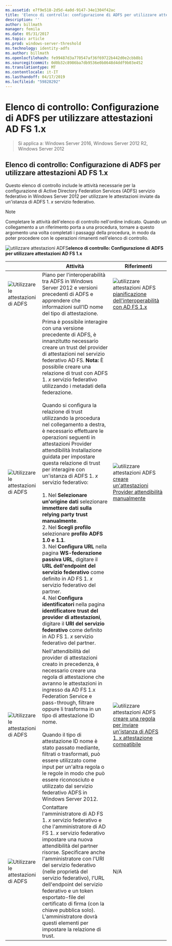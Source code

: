 ```yaml
---
ms.assetid: e7f9e518-2d5d-4a0d-9147-34e1304f42ac
title: 'Elenco di controllo: configurazione di ADFS per utilizzare attestazioni AD FS 1.x'
description: ''
author: billmath
manager: femila
ms.date: 05/31/2017
ms.topic: article
ms.prod: windows-server-threshold
ms.technology: identity-adfs
ms.author: billmath
ms.openlocfilehash: fe99487d3a770547af36f69722b442d0e2cbb8b1
ms.sourcegitcommit: 0d0b32c8986ba7db9536e0b8648d4ddf9b03e452
ms.translationtype: MT
ms.contentlocale: it-IT
ms.lasthandoff: 04/17/2019
ms.locfileid: "59828292"
---
```

# <a name="checklist-configuring-ad-fs--to-consume-claims-from-ad-fs-1x"></a>Elenco di controllo: Configurazione di ADFS per utilizzare attestazioni AD FS 1.x

>Si applica a: Windows Server 2016, Windows Server 2012 R2, Windows Server 2012
  
## <a name="checklist-configuring-ad-fs-to-consume-claims-from-adfs1x"></a>Elenco di controllo: Configurazione di ADFS per utilizzare attestazioni AD FS 1.x  
Questo elenco di controllo include le attività necessarie per la configurazione di Active Directory Federation Services \(ADFS\) servizio federativo in Windows Server 2012 per utilizzare le attestazioni inviate da un'istanza di ADFS 1. *x* servizio federativo.  
  
> [!NOTE]  
> Completare le attività dell'elenco di controllo nell'ordine indicato. Quando un collegamento a un riferimento porta a una procedura, tornare a questo argomento una volta completati i passaggi della procedura, in modo da poter procedere con le operazioni rimanenti nell'elenco di controllo.  
  
![utilizzare attestazioni ADFS](media/2b05dce3-938f-4168-9b8f-1f4398cbdb9b.gif)**elenco di controllo: Configurazione di ADFS per utilizzare attestazioni AD FS 1.x**  
  
||Attività|Riferimenti|  
|-|--------|-------------|  
|![Utilizzare le attestazioni di ADFS](media/icon_checkboxo.gif)|Piano per l'interoperabilità tra ADFS in Windows Server 2012 e versioni precedenti di ADFS e apprendere che informazioni sull'ID nome del tipo di attestazione.|![utilizzare attestazioni ADFS](media/faa393df-4856-4431-9eda-4f4e5be72a90.gif)[pianificazione dell'interoperabilità con AD FS 1.x](https://technet.microsoft.com/library/ff678040.aspx)|  
|![Utilizzare le attestazioni di ADFS](media/icon_checkboxo.gif)|Prima è possibile interagire con una versione precedente di ADFS, è innanzitutto necessario creare un trust del provider di attestazioni nel servizio federativo AD FS. **Nota:** È possibile creare una relazione di trust con ADFS 1. *x* servizio federativo utilizzando i metadati della federazione.<br /><br />Quando si configura la relazione di trust utilizzando la procedura nel collegamento a destra, è necessario effettuare le operazioni seguenti in attestazioni Provider attendibilità Installazione guidata per impostare questa relazione di trust per interagire con un'istanza di ADFS 1. *x* servizio federativo:<br /><br />1.  Nel **Selezionare un'origine dati** selezionare **immettere dati sulla relying party trust manualmente**.<br />2.  Nel **Scegli profilo** selezionare **profilo ADFS 1.0 e 1.1**.<br />3.  Nel **Configura URL** nella pagina **WS\-federazione passiva URL**, digitare il **URL dell'endpoint del servizio federativo** come definito in AD FS 1. *x* servizio federativo del partner.<br />4.  Nel **Configura identificatori** nella pagina **identificatore trust del provider di attestazioni**, digitare il **URI del servizio federativo** come definito in AD FS 1. *x* servizio federativo del partner.|![utilizzare attestazioni ADFS](media/faa393df-4856-4431-9eda-4f4e5be72a90.gif)[creare un'attestazioni Provider attendibilità manualmente](../../ad-fs/operations/Create-a-Claims-Provider-Trust.md)|  
|![Utilizzare le attestazioni di ADFS](media/icon_checkboxo.gif)|Nell'attendibilità del provider di attestazioni creato in precedenza, è necessario creare una regola di attestazione che avranno le attestazioni in ingresso da AD FS 1.x Federation Service e pass-through, filtrare oppure li trasforma in un tipo di attestazione ID nome.<br /><br />Quando il tipo di attestazione ID nome è stato passato mediante, filtrati o trasformati, può essere utilizzato come input per un'altra regola o le regole in modo che può essere riconosciuto e utilizzato dal servizio federativo ADFS in Windows Server 2012.|![utilizzare attestazioni ADFS](media/faa393df-4856-4431-9eda-4f4e5be72a90.gif)[creare una regola per inviare un'istanza di ADFS 1. x attestazione compatibile](../../ad-fs/operations/Create-a-Rule-to-Send-an-AD-FS-1x-Compatible-Claim.md)|  
|![Utilizzare le attestazioni di ADFS](media/icon_checkboxo.gif)|Contattare l'amministratore di AD FS 1. *x* servizio federativo e che l'amministratore di AD FS 1. *x* servizio federativo impostare una nuova attendibilità del partner risorse. Specificare anche l'amministratore con l'URI del servizio federativo \(nelle proprietà del servizio federativo\), l'URL dell'endpoint del servizio federativo e un token esportato\-file del certificato di firma \(con la chiave pubblica solo\). L'amministratore dovrà questi elementi per impostare la relazione di trust.|N\/A|  
  

